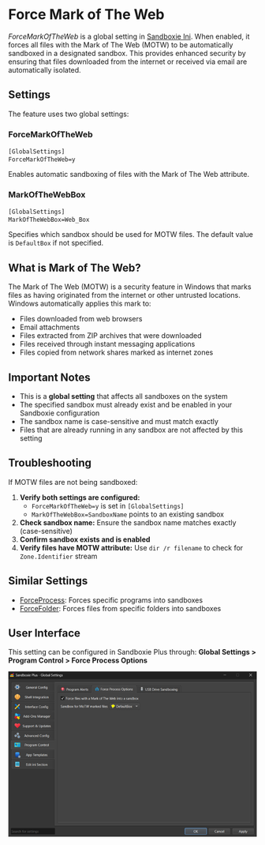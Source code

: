 # Force Mark of The Web

_ForceMarkOfTheWeb_ is a global setting in [Sandboxie Ini](SandboxieIni.md). When enabled, it forces all files with the Mark of The Web (MOTW) to be automatically sandboxed in a designated sandbox. This provides enhanced security by ensuring that files downloaded from the internet or received via email are automatically isolated.

## Settings

The feature uses two global settings:

### ForceMarkOfTheWeb

```
[GlobalSettings]
ForceMarkOfTheWeb=y
```

Enables automatic sandboxing of files with the Mark of The Web attribute.

### MarkOfTheWebBox

```
[GlobalSettings]
MarkOfTheWebBox=Web_Box
```

Specifies which sandbox should be used for MOTW files. The default value is `DefaultBox` if not specified.

## What is Mark of The Web?

The Mark of The Web (MOTW) is a security feature in Windows that marks files as having originated from the internet or other untrusted locations. Windows automatically applies this mark to:

- Files downloaded from web browsers
- Email attachments
- Files extracted from ZIP archives that were downloaded
- Files received through instant messaging applications
- Files copied from network shares marked as internet zones

## Important Notes

- This is a **global setting** that affects all sandboxes on the system
- The specified sandbox must already exist and be enabled in your Sandboxie configuration
- The sandbox name is case-sensitive and must match exactly
- Files that are already running in any sandbox are not affected by this setting

## Troubleshooting

If MOTW files are not being sandboxed:

1. **Verify both settings are configured:**
   - `ForceMarkOfTheWeb=y` is set in `[GlobalSettings]`
   - `MarkOfTheWebBox=SandboxName` points to an existing sandbox
2. **Check sandbox name:** Ensure the sandbox name matches exactly (case-sensitive)
3. **Confirm sandbox exists and is enabled**
4. **Verify files have MOTW attribute:** Use `dir /r filename` to check for `Zone.Identifier` stream

## Similar Settings

- [ForceProcess](ForceProcess.md): Forces specific programs into sandboxes
- [ForceFolder](ForceFolder.md): Forces files from specific folders into sandboxes

## User Interface

This setting can be configured in Sandboxie Plus through:
**Global Settings > Program Control > Force Process Options**

![Force Mark of The Web Settings](../Media/ForceMarkOfTheWeb.png)
